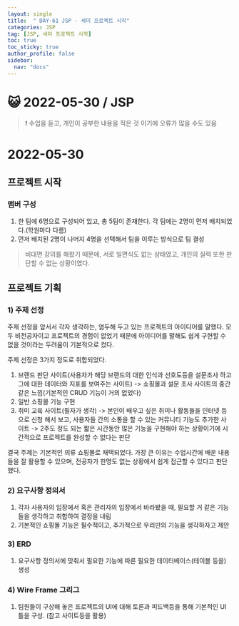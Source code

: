 ```yaml
---
layout: single
title:  " DAY-61 JSP - 세미 프로젝트 시작"
categories: JSP
tag: [JSP, 세미 프로젝트 시작]
toc: true
toc_sticky: true
author_profile: false
sidebar:
  nav: "docs"
---
```




# 😺 2022-05-30 / JSP

<!--Quote-->
> ❗ 수업을 듣고, 개인이 공부한 내용을 적은 것 이기에 오류가 많을 수도 있음


# 2022-05-30
## 프로젝트 시작

### 맴버 구성
1. 한 팀에 6명으로 구성되어 있고, 총 5팀이 존재한다. 각 팀에는 2명이 먼저 배치되었다.(학원마다 다름)
2. 먼저 배치된 2명이 나머지 4명을 선택해서 팀을 이루는 방식으로 팀 결성

> 비대면 강의를 해왔기 때문에, 서로 일면식도 없는 상태였고, 개인의 실력 또한 판단할 수 없는 상황이였다.

## 프로젝트 기획

### 1) 주제 선정
주제 선정을 앞서서 각자 생각하는, 염두해 두고 있는 프로젝트의 아이디어를 말했다. 모두 비전공자이고 프로젝트의 경험이 없었기 때문에 아이디어를 말해도 쉽게 구현할 수 없을 것이라는 두려움이 기본적으로 컸다.

주제 선정은 3가지 정도로 취합되었다.

1. 브랜드 판단 사이트(사용자가 해당 브랜드의 대한 인식과 선호도등을 설문조사 하고 그에 대한 데이터와 지표를 보여주는 사이트) -> 쇼핑몰과 설문 조사 사이트의 중간 같은 느낌(기본적인 CRUD 기능이 거의 없었다)
2. 일반 쇼핑몰 기능 구현
3. 취미 교육 사이트(필자가 생각) -> 본인이 배우고 싶은 취미나 활동들을 인터넷 등으로 신청 해서 보고, 사용자들 간의 소통을 할 수 있는 커뮤니티 기능도 추가한 사이트 -> 2주도 정도 되는 짧은 시간동안 많은 기능을 구현해야 하는 상황이기에 시간적으로 프로젝트를 완성할 수 없다는 판단


결국 주제는 기본적인 의류 쇼핑몰로 채택되었다. 가장 큰 이유는 수업시간에 배운 내용들을 잘 활용할 수 있으며, 전공자가 한명도 없는 상황에서 쉽게 접근할 수 있다고 판단했다.


### 2) 요구사항 정의서
1. 각자 사용자의 입장에서 혹은 관리자의 입장에서 바라봤을 때, 필요할 거 같은 기능들을 생각하고 취합하여 결정을 내림
2. 기본적인 쇼핑몰 기능은 필수적이고, 추가적으로 우리만의 기능을 생각하자고 제안

### 3) ERD
1. 요구사항 정의서에 맞춰서 필요한 기능에 따른 필요한 데이터베이스(테이블 등을) 생성

### 4) Wire Frame 그리그
1. 팀원들이 구상해 놓은 프로젝트의 UI에 대해 토론과 피드백등을 통해 기본적인 UI 틀을 구성. (참고 사이트등을 활용)

